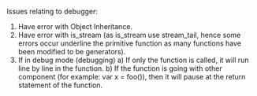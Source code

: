 Issues relating to debugger:
1.  Have error with Object Inheritance.
2.  Have error with is_stream (as is_stream use stream_tail, hence some errors occur underline the primitive function as many functions
have been modified to be generators).
3.  If in debug mode (debugging)
    a) If only the function is called, it will run line by line in the function.
    b) If the function is going with other component (for example: var x = foo()), then it will pause at the return statement of the 
    function.
